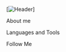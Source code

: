 [![Header](https://github.com/stepanovme/stepanovme/blob/main/assets/header.gif)]

About me

Languages and Tools

Follow Me